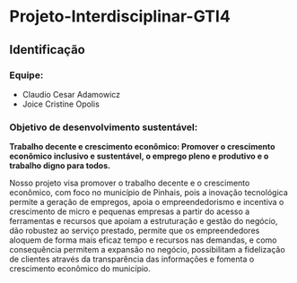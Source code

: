 # Projeto-Interdisciplinar-GTI4

## Identificação

### Equipe:  
+ Claudio Cesar Adamowicz  
+ Joice Cristine Opolis

### Objetivo de desenvolvimento sustentável:   

**Trabalho decente e crescimento econômico: Promover o crescimento econômico inclusivo e sustentável, o emprego pleno e produtivo e o trabalho digno para todos.**

Nosso projeto visa promover o trabalho decente e o crescimento econômico, com foco no município de Pinhais, pois a inovação tecnológica permite a geração de empregos, apoia o empreendedorismo e incentiva o crescimento de micro e pequenas empresas a partir do acesso a ferramentas e recursos que apoiam a estruturação e gestão do negócio, dão robustez ao serviço prestado, permite que os empreendedores aloquem de forma mais eficaz tempo e recursos nas demandas, e como consequência permitem a expansão no negócio, possibilitam a fidelização de clientes através da transparência das informações e fomenta o crescimento econômico do município. 



